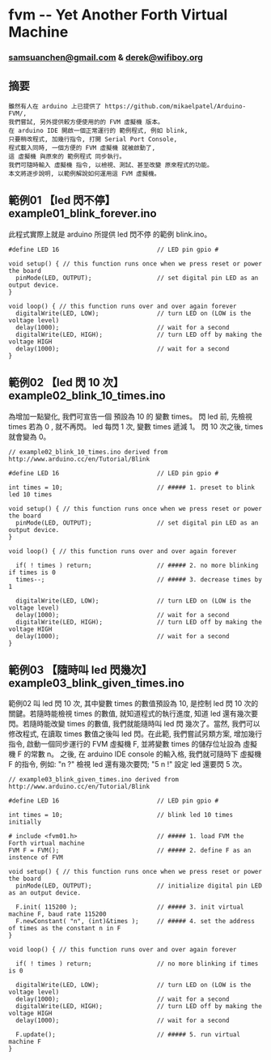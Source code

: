 # fvm -- Yet Another Forth Virtual Machine
### samsuanchen@gmail.com & derek@wifiboy.org

## 摘要

	雖然有人在 arduino 上已提供了 https://github.com/mikaelpatel/Arduino-FVM/,
	我們嘗試, 另外提供較方便使用的的 FVM 虛擬機 版本。
	在 arduino IDE 開啟一個正常運行的 範例程式, 例如 blink,
	只要稍改程式, 加幾行指令, 打開 Serial Port Console,
	程式載入同時, 一個方便的 FVM 虛擬機 就被啟動了, 
	這 虛擬機 與原來的 範例程式 同步執行。
	我們可隨時輸入 虛擬機 指令, 以檢視、測試、甚至改變 原來程式的功能。
	本文將逐步說明, 以範例解說如何運用這 FVM 虛擬機。

## 範例01 【led 閃不停】 example01_blink_forever.ino

此程式實際上就是 arduino 所提供 led 閃不停 的範例 blink.ino。

	#define LED 16                           // LED pin gpio #

	void setup() { // this function runs once when we press reset or power the board
	  pinMode(LED, OUTPUT);                  // set digital pin LED as an output device.
	}

	void loop() { // this function runs over and over again forever
	  digitalWrite(LED, LOW);                // turn LED on (LOW is the voltage level)
	  delay(1000);                           // wait for a second
	  digitalWrite(LED, HIGH);               // turn LED off by making the voltage HIGH
	  delay(1000);                           // wait for a second
	}


## 範例02 【led 閃 10 次】 example02_blink_10_times.ino

為增加一點變化, 我們可宣告一個 預設為 10 的 變數 times。 閃 led 前, 先檢視 times 若為 0 , 就不再閃。
led 每閃 1 次, 變數 times 遞減 1。 閃 10 次之後, times 就會變為 0。

	// example02_blink_10_times.ino derived from http://www.arduino.cc/en/Tutorial/Blink

	#define LED 16                           // LED pin gpio #

	int times = 10;                          // ##### 1. preset to blink led 10 times

	void setup() { // this function runs once when we press reset or power the board
	  pinMode(LED, OUTPUT);                  // set digital pin LED as an output device.
	}

	void loop() { // this function runs over and over again forever

	  if( ! times ) return;                  // ##### 2. no more blinking if times is 0
	  times--;                               // ##### 3. decrease times by 1

	  digitalWrite(LED, LOW);                // turn LED on (LOW is the voltage level)
	  delay(1000);                           // wait for a second
	  digitalWrite(LED, HIGH);               // turn LED off by making the voltage HIGH
	  delay(1000);                           // wait for a second
	}


## 範例03 【隨時叫 led 閃幾次】 example03_blink_given_times.ino

範例02 叫 led 閃 10 次, 其中變數 times 的數值預設為 10, 是控制 led 閃 10 次的關鍵。若隨時能檢視 times 
的數值, 就知道程式的執行進度, 知道 led 還有幾次要閃。若隨時能改變 times 的數值, 我們就能隨時叫 led 閃
幾次了。當然, 我們可以修改程式, 在讀取 times 數值之後叫 led 閃。在此範, 我們嘗試另類方案, 增加幾行指令, 
啟動一個同步運行的 FVM 虛擬機 F, 並將變數 times 的儲存位址設為 虛擬機 F 的常數 n。 之後, 在 arduino
IDE console 的輸入格, 我們就可隨時下 虛擬機 F 的指令, 例如: "n ?" 檢視 led 還有幾次要閃; "5 n !"
設定 led 還要閃 5 次。

	// example03_blink_given_times.ino derived from http://www.arduino.cc/en/Tutorial/Blink

	#define LED 16                           // LED pin gpio #

	int times = 10;                          // blink led 10 times initially

	# include <fvm01.h>                      // ##### 1. load FVM the Forth virtual machine
	FVM F = FVM();                           // ##### 2. define F as an instence of FVM

	void setup() { // this function runs once when we press reset or power the board
	  pinMode(LED, OUTPUT);                  // initialize digital pin LED as an output device.

	  F.init( 115200 );                      // ##### 3. init virtual machine F, baud rate 115200
	  F.newConstant( "n", (int)&times );     // ##### 4. set the address of times as the constant n in F
	}

	void loop() { // this function runs over and over again forever

	  if( ! times ) return;                  // no more blinking if times is 0

	  digitalWrite(LED, LOW);                // turn LED on (LOW is the voltage level)
	  delay(1000);                           // wait for a second
	  digitalWrite(LED, HIGH);               // turn LED off by making the voltage HIGH
	  delay(1000);                           // wait for a second

	  F.update();                            // ##### 5. run virtual machine F
	}



